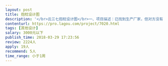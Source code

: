 ```yaml
---                
layout: post       
title: 抱枕设计图           
description: '</br>云三七抱枕设计图</br>一、项目描述：已找到生产厂家，但对方没有设计师，先需寻找一位有印刷品设计经验的设计师。这次合作之后若满意，会有长期合作项目。</br>二、主要功能点：40cm*40cm,有公司logo源文件，产品图手绘有原稿。</br>三、参考产品：绒面抱枕。</br>四、人员要求：有印刷设计经验的；能按时交货，有契约精神。</br>'     
contenturl: https://pro.lagou.com/project/7020.html      
tags: [其他设计]            
salary: 3000元以下          
publish_time: 2018-03-29 17:23:56         
review: 2224人                   
apply: 19人                   
recommend: 5人                   
time_range: 小于1周              
---                 
```


